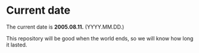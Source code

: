 # Current date

The current date is **2005.08.11.** (YYYY.MM.DD.)

This repository will be good when the world ends, so we will know how long it lasted.